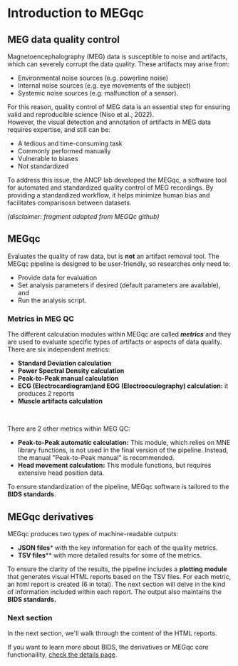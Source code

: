 # Introduction to MEGqc

## MEG data quality control
Magnetoencephalography (MEG) data is susceptible to  noise and artifacts, which can severely corrupt the data quality. These artifacts may arise from:
- Environmental noise sources (e.g. powerline noise)
- Internal noise sources (e.g. eye movements of the subject)
- Systemic noise sources (e.g. malfunction of a sensor).

For this reason, quality control of MEG data is an essential step for ensuring valid and reproducible science (Niso et al., 2022).  
However, the visual detection and annotation of artifacts in MEG data requires expertise, and still can be:
- A tedious and time-consuming task
- Commonly performed manually
- Vulnerable to biases
- Not standardized 

To address this issue, the ANCP lab developed the MEGqc, a software tool for automated and standardized quality control of MEG recordings. By providing a standardized workflow, it helps minimize human bias and facilitates comparisosn between datasets.

*(disclaimer: fragment adapted from MEGQc github)* 

## MEGqc
Evaluates the quality of raw data, but is **not** an artifact removal tool. The MEGqc pipeline is designed to be user-friendly, so researches only need to:
- Provide data for evaluation
- Set analysis parameters if desired (default parameters are available), and 
- Run the analysis script.

### Metrics in MEG QC
The different  calculation modules within MEGqc are called ***metrics*** and they are used to evaluate specific types of artifacts or aspects of data quality. There are six independent metrics:
- **Standard Deviation calculation**
- **Power Spectral Density calculation**
- **Peak-to-Peak manual calculation**
- **ECG (Electrocardiogram)and EOG (Electrooculography) calculation:** it produces 2 reports
- **Muscle artifacts calculation**
<br>  


There are 2 other metrics within MEG QC:
- **Peak-to-Peak automatic calculation:** This module, which relies on MNE library functions, is not used in the final version of the pipeline. Instead, the manual "Peak-to-Peak manual" is recommended.
- **Head movement calculation:** This module functions, but requires extensive head position data.

To ensure standardization of the pipeline, MEGqc software is tailored to the **BIDS standards**.


## MEGqc derivatives  
MEGqc produces two types of machine-readable outputs:
- **JSON files*** with the key information for each of the quality metrics.
- **TSV files**** with more detailed results for some of the metrics.

To ensure the clarity of the results, the pipeline includes a **plotting module** that generates visual HTML reports based on the TSV files. For each metric, an html report is created (6 in total). The next section will delve in the kind of information included within each report. The output also maintains the **BIDS standards.**


### Next section
In the next section, we'll walk through the content of the HTML reports.      

If you want to learn more about BIDS, the derivatives or MEGqc core functionaility, [check the details page](introduction/details.md).
        
